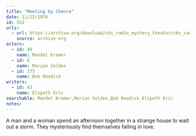 ```yaml
---
title: "Meeting by Chance"
date: 11/22/1976
id: 552
urls: 
  - url: https://archive.org/download/cbs_radio_mystery_theater/cbs_radio_mystery_theater-0551-0600.zip/cbs_radio_mystery_theater-0551-0600%2Fcbsrmt_0552_meeting_by_chance.mp3
    source: archive-org
actors:  
  - id: 49
    name: Mandel Kramer  
  - id: 6
    name: Marian Seldes  
  - id: 275
    name: Bob Readick
writers:  
  - id: 43
    name: Elspeth Eric
searchable: Mandel Kramer,Marian Seldes,Bob Readick Elspeth Eric
notes:  
---
```

A man and a woman spend an afternoon together in a strange house to wait out a storm. They mysteriously find themselves falling in love.